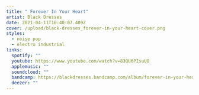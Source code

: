 ```yaml
---
title: " Forever In Your Heart"
artist: Black Dresses
date: 2021-04-11T16:40:07.409Z
cover: /upload/black-dresses_forever-in-your-heart-cover.png
styles:
  - noise pop
  - electro industrial
links:
  spotify: ""
  youtube: https://www.youtube.com/watch?v=83QU6PIsuU8
  applemusic: ""
  soundcloud: ""
  bandcamp: https://blackdresses.bandcamp.com/album/forever-in-your-heart
  deezer: ""
---
```

